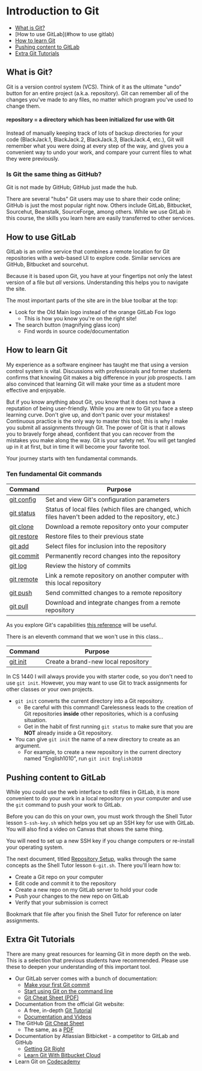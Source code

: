 # Introduction to Git

*   [What is Git?](#what-is-git)
*   [How to use GitLab](#how to use gitlab)
*   [How to learn Git](#how-to-learn-git)
*   [Pushing content to GitLab](#pushing-content-to-gitlab)
*   [Extra Git Tutorials](#extra-git-tutorials)


## What is Git?

Git is a version control system (VCS).  Think of it as the ultimate "undo" button for an entire project (a.k.a. repository). Git can remember all of the changes you've made to any files, no matter which program you've used to change them.

#### repository = a directory which has been initialized for use with Git

Instead of manually keeping track of lots of backup directories for your code (BlackJack.1, BlackJack.2, BlackJack.3, BlackJack.4, etc.), Git will remember what you were doing at every step of the way, and gives you a convenient way to undo your work, and compare your current files to what they were previously.


### Is Git the same thing as GitHub?

Git is not made by GitHub; GitHub just made the hub.

There are several "hubs" Git users may use to share their code online; GitHub is just the most popular right now.  Others include GitLab, Bitbucket, Sourcehut, Beanstalk, SourceForge, among others.   While we use GitLab in this course, the skills you learn here are easily transferred to other services.


## How to use GitLab

GitLab is an online service that combines a remote location for Git repositories with a web-based UI to explore code.  Similar services are GitHub, Bitbucket and sourcehut.

Because it is based upon Git, you have at your fingertips not only the latest version of a file but *all* versions.  Understanding this helps you to navigate the site.

The most important parts of the site are in the blue toolbar at the top:

*   Look for the Old Main logo instead of the orange GitLab Fox logo
    *   This is how you know you're on the right site!
*   The search button (magnifying glass icon)
    *   Find words in source code/documentation


## How to learn Git

My experience as a software engineer has taught me that using a version control system is vital.  Discussions with professionals and former students confirms that knowing Git makes a big difference in your job prospects.  I am also convinced that learning Git will make your time as a student more effective and enjoyable.

But if you know anything about Git, you know that it does not have a reputation of being user-friendly.  While you are new to Git you face a steep learning curve.  Don't give up, and don't panic over your mistakes!  Continuous practice is the only way to master this tool; this is why I make you submit all assignments through Git.  The power of Git is that it allows you to bravely forge ahead, confident that you can recover from the mistakes you make along the way.  Git is your safety net.  You will get tangled up in it at first, but in time it will become your favorite tool.

Your journey starts with ten fundamental commands.

### Ten fundamental Git commands

|**Command**                                        | **Purpose**
|---------------------------------------------------|------------
|[git config](https://git-scm.com/docs/git-config)  | Set and view Git's configuration parameters
|[git status](https://git-scm.com/docs/git-status)  | Status of local files (which files are changed, which files haven't been added to the repository, etc.)
|[git clone](https://git-scm.com/docs/git-clone)    | Download a remote repository onto your computer
|[git restore](https://git-scm.com/docs/git-restore)| Restore files to their previous state
|[git add](https://git-scm.com/docs/git-add)        | Select files for inclusion into the repository
|[git commit](https://git-scm.com/docs/git-commit)  | Permanently record changes into the repository
|[git log](https://git-scm.com/docs/git-log)        | Review the history of commits
|[git remote](https://git-scm.com/docs/git-remote)  | Link a remote repository on another computer with this local repository
|[git push](https://git-scm.com/docs/git-push)      | Send committed changes to a remote repository
|[git pull](https://git-scm.com/docs/git-pull)      | Download and integrate changes from a remote repository

As you explore Git's capabilities [this reference](https://git-scm.com/docs) will be useful.

There is an eleventh command that we won't use in this class...

|**Command**                                        | **Purpose**
|---------------------------------------------------|------------
|[git init](https://git-scm.com/docs/git-init)      | Create a brand-new local repository

In CS 1440 I will always provide you with starter code, so you don't need to use `git init`.  However, you may want to use Git to track assignments for other classes or your own projects.

*   `git init` converts the current directory into a Git repository.
    *   Be careful with this command!  Carelessness leads to the creation of Git repositories **inside** other repositories, which is a confusing situation.
    *   Get in the habit of first running `git status` to make sure that you are **NOT** already inside a Git repository.
*   You can give `git init` the name of a new directory to create as an argument.
    *   For example, to create a new repository in the current directory named "English1010", run `git init English1010`


## Pushing content to GitLab

While you could use the web interface to edit files in GitLab, it is more convenient to do your work in a local repository on your computer and use the `git` command to push your work to GitLab.

Before you can do this on your own, you must work through the Shell Tutor lesson `5-ssh-key.sh` which helps you set up an SSH key for use with GitLab.  You will also find a video on Canvas that shows the same thing.

You will need to set up a new SSH key if you change computers or re-install your operating system.


The next document, titled [Repository Setup](./Repository_Setup.md), walks through the same concepts as the Shell Tutor lesson `6-git.sh`.  There you'll learn how to:

*   Create a Git repo on your computer
*   Edit code and commit it to the repository
*	Create a new repo on my GitLab server to hold your code
*   Push your changes to the new repo on GitLab
*   Verify that your submission is correct

Bookmark that file after you finish the Shell Tutor for reference on later assignments.


## Extra Git Tutorials

There are many great resources for learning Git in more depth on the web. This is a selection that previous students have recommended. Please use these to deepen your understanding of this important tool.

*   Our GitLab server comes with a bunch of documentation:
    *   [Make your first Git commit](https://gitlab.cs.usu.edu/help/tutorials/make_your_first_git_commit.md)
    *   [Start using Git on the command line](https://gitlab.cs.usu.edu/help/gitlab-basics/start-using-git.md)
    *   [Git Cheat Sheet (PDF)](https://about.gitlab.com/images/press/git-cheat-sheet.pdf)
*   Documentation from the official Git website:
    *   A free, in-depth [Git Tutorial](https://git-scm.com/book/en/v2)
    *   [Documentation and Videos](https://git-scm.com/doc)
*   The GitHub [Git Cheat Sheet](https://training.github.com/downloads/github-git-cheat-sheet/)
    *   The same, as a [PDF](https://training.github.com/downloads/github-git-cheat-sheet.pdf)
*   Documentation by Atlassian Bitbicket - a competitor to GitLab and GitHub
    *   [Getting Git Right](https://www.atlassian.com/git)
    *   [Learn Git With Bitbucket Cloud](https://www.atlassian.com/git/tutorials/learn-git-with-bitbucket-cloud)
*   Learn Git on [Codecademy](https://www.codecademy.com/learn/learn-git)
